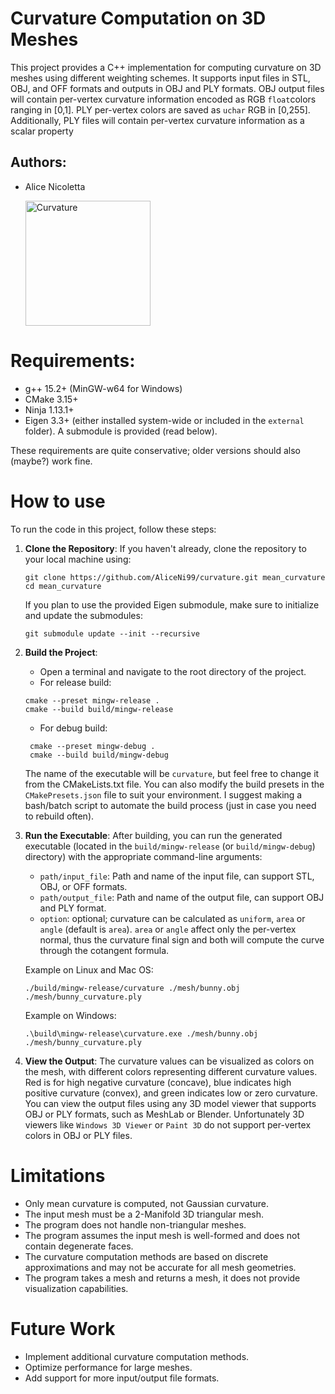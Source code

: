 # Curvature Computation on 3D Meshes

This project provides a C++ implementation for computing curvature on 3D meshes using different weighting schemes. It supports input files in STL, OBJ, and OFF formats and outputs in OBJ and PLY formats. 
OBJ output files will contain per-vertex curvature information encoded as RGB `float`colors ranging in [0,1]. 
PLY per-vertex colors are saved as `uchar` RGB in [0,255]. Additionally, PLY files will contain per-vertex curvature information as a scalar property
## Authors:
- Alice Nicoletta
  
    <img src="https://github.com/user-attachments/assets/18c6f562-099b-4ed0-be91-f566f00690ce" alt="Curvature" width="200">

# Requirements:
- g++ 15.2+ (MinGW-w64 for Windows)
- CMake 3.15+
- Ninja 1.13.1+
- Eigen 3.3+ (either installed system-wide or included in the `external` folder). A submodule is provided (read below).

These requirements are quite conservative; older versions should also (maybe?) work fine.

# How to use
To run the code in this project, follow these steps:
1. **Clone the Repository**: 
    If you haven't already, clone the repository to your local machine using:
    ```
    git clone https://github.com/AliceNi99/curvature.git mean_curvature
    cd mean_curvature
    ```
    If you plan to use the provided Eigen submodule, make sure to initialize and update the submodules:
    ```
    git submodule update --init --recursive
    ```
2. **Build the Project**:
   - Open a terminal and navigate to the root directory of the project.
   - For release build: 
   ```
   cmake --preset mingw-release .
   cmake --build build/mingw-release
   ``` 
   - For debug build:
   ```
    cmake --preset mingw-debug .
    cmake --build build/mingw-debug
   ```
    The name of the executable will be `curvature`, but feel free to change it from the CMakeLists.txt file. You can also modify the build presets in the `CMakePresets.json` file to suit your environment.
    I suggest making a bash/batch script to automate the build process (just in case you need to rebuild often).
3. **Run the Executable**: 
    After building, you can run the generated executable (located in the `build/mingw-release` (or `build/mingw-debug`) directory) with the appropriate command-line arguments:
   - `path/input_file`: Path and name of the input file, can support STL, OBJ, or OFF formats.
   - `path/output_file`: Path and name of the output file, can support OBJ and PLY format. <br>
   - `option`: optional; curvature can be calculated as `uniform`, `area` or `angle` (default is `area`). `area` or `angle` affect only the per-vertex normal, thus the curvature final sign and both will compute the curve through the cotangent formula.
    
    Example on Linux and Mac OS: 
    ```
    ./build/mingw-release/curvature ./mesh/bunny.obj ./mesh/bunny_curvature.ply
    ```
    Example on Windows:
    ```
    .\build\mingw-release\curvature.exe ./mesh/bunny.obj ./mesh/bunny_curvature.ply
    ```
4. **View the Output**: 
    The curvature values can be visualized as colors on the mesh, with different colors representing different curvature values.
    Red is for high negative curvature (concave), blue indicates high positive curvature (convex), and green indicates low or zero curvature.
    You can view the output files using any 3D model viewer that supports OBJ or PLY formats, such as MeshLab or Blender. Unfortunately 3D viewers like `Windows 3D Viewer` or `Paint 3D` do not support per-vertex colors in OBJ or PLY files.
    
# Limitations
- Only mean curvature is computed, not Gaussian curvature.
- The input mesh must be a 2-Manifold 3D triangular mesh.
- The program does not handle non-triangular meshes.
- The program assumes the input mesh is well-formed and does not contain degenerate faces.
- The curvature computation methods are based on discrete approximations and may not be accurate for all mesh geometries.
- The program takes a mesh and returns a mesh, it does not provide visualization capabilities.

# Future Work
- Implement additional curvature computation methods.
- Optimize performance for large meshes.
- Add support for more input/output file formats.
